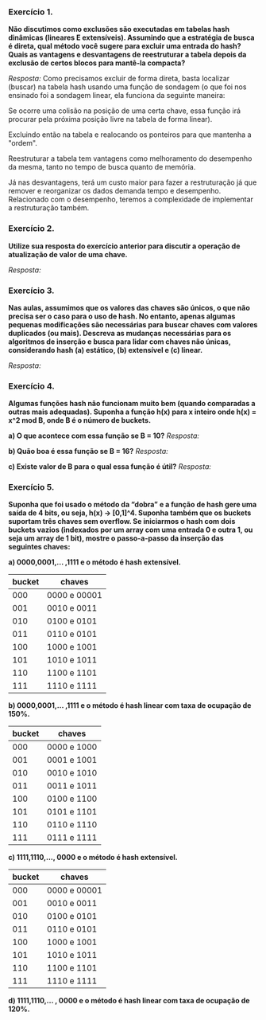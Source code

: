 ### Exercício 1. 
**Não discutimos como exclusões são executadas em tabelas hash dinâmicas (lineares E extensíveis). Assumindo que a estratégia de busca é direta, qual método você sugere para excluir uma entrada do hash? Quais as vantagens e desvantagens de reestruturar a tabela depois da exclusão de certos blocos para mantê-la compacta?**

*Resposta:* 
Como precisamos excluir de forma direta, basta localizar (buscar) na tabela hash usando uma função de sondagem (o que foi nos ensinado foi a sondagem linear, ela funciona da seguinte maneira:

Se ocorre uma colisão na posição de uma certa chave, essa função irá procurar pela próxima posição livre na tabela de forma linear).

Excluindo então na tabela e realocando os ponteiros para que mantenha a "ordem".

Reestruturar a tabela tem vantagens como melhoramento do desempenho da mesma, tanto no tempo de busca quanto de memória.

Já nas desvantagens, terá um custo maior para fazer a restruturação já que remover e reorganizar os dados demanda tempo e desempenho. Relacionado com o desempenho, teremos a complexidade de implementar a restruturação também. 


### Exercício 2. 
**Utilize sua resposta do exercício anterior para discutir a operação de atualização de valor de uma chave.**

*Resposta:*


### Exercício 3. 
**Nas aulas, assumimos que os valores das chaves são únicos, o que não precisa ser o caso para o uso de hash. No entanto, apenas algumas pequenas modificações são necessárias para buscar chaves com valores duplicados (ou mais). Descreva as mudanças necessárias para os algoritmos de inserção e busca para lidar com chaves não únicas, considerando hash (a) estático, (b) extensível e (c) linear.**

*Resposta:*

### Exercício 4. 
**Algumas funções hash não funcionam muito bem (quando comparadas a outras mais adequadas). Suponha a função h(x) para x inteiro onde h(x) = x^2 mod B, onde B é o número de buckets.**

**a) O que acontece com essa função se B = 10?**
*Resposta:*

**b) Quão boa é essa função se B = 16?**
*Resposta:*

**c) Existe valor de B para o qual essa função é útil?**
*Resposta:*

### Exercício 5. 
**Suponha que foi usado o método da “dobra” e a função de hash gere uma saída de 4 bits, ou seja, h(x) -> [0,1]^4. Suponha também que os buckets suportam três chaves sem overflow. Se iniciarmos o hash com dois buckets vazios (indexados por um array com uma entrada 0 e outra 1, ou seja um array de 1 bit), mostre o passo-a-passo da inserção das seguintes chaves:**

**a) 0000,0001,... ,1111 e o método é hash extensível.**

|bucket|chaves 
|---|----------
|000|0000 e 00001|
|001|0010 e 0011|
|010|0100 e 0101|
|011|0110 e 0101
|100|1000 e 1001
|101|1010 e 1011
|110|1100 e 1101
|111|1110 e 1111


**b) 0000,0001,... ,1111 e o método é hash linear com taxa de ocupação de 150%.**

|bucket|chaves 
|---|----------
|000|0000 e 1000
|001|0001 e 1001
|010|0010 e 1010
|011|0011 e 1011
|100|0100 e 1100
|101|0101 e 1101
|110|0110 e 1110
|111|0111 e 1111

**c) 1111,1110,..., 0000 e o método é hash extensível.**

|bucket|chaves 
|---|----------
|000|0000 e 00001|
|001|0010 e 0011|
|010|0100 e 0101|
|011|0110 e 0101
|100|1000 e 1001
|101|1010 e 1011
|110|1100 e 1101
|111|1110 e 1111

**d) 1111,1110,... , 0000 e o método é hash linear com taxa de ocupação de 120%.**
